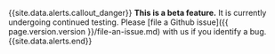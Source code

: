 {{site.data.alerts.callout_danger}}
**This is a beta feature.** It is currently undergoing continued testing. Please [file a Github issue]({{ page.version.version }}/file-an-issue.md) with us if you identify a bug.
{{site.data.alerts.end}}
